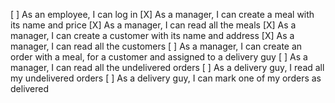 [ ] As an employee, I can log in
[X] As a manager, I can create a meal with its name and price
[X] As a manager, I can read all the meals
[X] As a manager, I can create a customer with its name and address
[X] As a manager, I can read all the customers
[ ] As a manager, I can create an order with a meal, for a customer and assigned to a delivery guy
[ ] As a manager, I can read all the undelivered orders
[ ] As a delivery guy, I read all my undelivered orders
[ ] As a delivery guy, I can mark one of my orders as delivered
